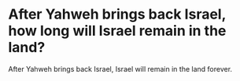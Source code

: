 # After Yahweh brings back Israel, how long will Israel remain in the land?

After Yahweh brings back Israel, Israel will remain in the land forever.
